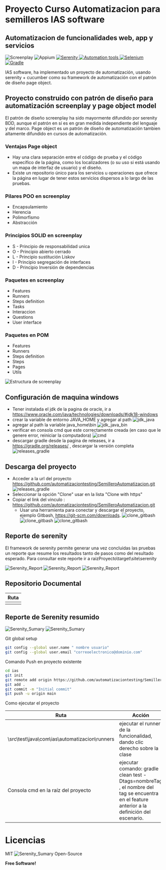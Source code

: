 # Proyecto Curso Automatizacion para semilleros IAS software
## Automatizacion de funcionalidades web, app y servicios


<p align="center">

![Screenplay](imagesReadme/screenplay.png)
![Appium](imagesReadme/imagen_ias.png)
  <a href="https://serenity-bdd.github.io/theserenitybook/latest/index.html"> 
  <img src="https://serenity-bdd.info/wp-content/uploads/elementor/thumbs/serenity-bdd-pac9onzlqv9ebi90cpg4zsqnp28x4trd1adftgkwbq.png" title="Serenity"> 
  </a>
  <a href="https://cucumber.io/">
  <img src="imagesReadme/automation_tools.png" title="Automation tools">
  </a>
  <a href="https://www.selenium.dev/"> 
  <img src="https://selenium-python.readthedocs.io/_static/logo.png" title="Selenium" > 
  </a>
  <a href="https://gradle.org/"> 
  <img src="https://gradle.org/images/gradle-knowledge-graph-logo.png?20170228" title="Gradle" > 
  </a> 
</p>
IAS software, ha implementado un proyecto de automatización, usando serenity + cucumber como su framework de automatización con el patrón de diseño page object.

## Proyecto construido con patrón de diseño para automatización screenplay y page object model
El patrón de diseño screenplay ha sido mayormente difundido por serenity BDD, aunque el patrón en sí es en gran medida independiente del lenguaje y del marco. Page object es un patrón de diseño de automatización tambien altamente difundido en cursos de automatización.

### Ventajas Page object 
- Hay una clara separación entre el código de prueba y el código específico de la página, como los localizadores (o su uso si está usando un mapa de interfaz de usuario) y el diseño.
- Existe un repositorio único para los servicios u operaciones que ofrece la página en lugar de tener estos servicios dispersos a lo largo de las pruebas.

### Pilares POO en screenplay
- Encapsulamiento
- Herencia
- Polimorfismo
- Abstracción

### Principios SOLID en screenplay
- S -   Principio de responsabilidad unica
- O -  Principio abierto cerrado
- L  -   Principio sustitución Liskov
- I   -   Principio segregación  de interfaces
- D -  Principio Inversión de dependencias

### Paquetes en screenplay
- Features
- Runners
- Steps definition
- Tasks
- Interaccion
- Questions
- User interface

### Paquetes en POM
- Features
- Runners
- Steps definition
- Steps
- Pages
- Utils


![Estructura de screenplay](imagesReadme/screenplay_tree.png)

## Configuración de maquina windows
- Tener instalada el jdk de la pagina de oracle, ir a https://www.oracle.com/java/technologies/downloads/#jdk18-windows
- crear la variable de entorno JAVA_HOME y agregar al path
  ![jdk_java](imagesReadme/java_home.png)
- agregar al path la variable java_home\bin
  ![jdk_java_bin](imagesReadme/java_home_bin.png)
- verificar en consola cmd que este correctamente creada (en caso que le genere error, reiniciar la computadora)
  ![cmd](imagesReadme/version_java_cmd.png)
- descargar gradle desde la pagina de releases, ir a https://gradle.org/releases/ , descargar la versión completa
  ![releases_gradle](imagesReadme/releases_gradle.png)


## Descarga del proyecto

- Acceder a la url del proyecto https://github.com/automatizaciontesting/SemilleroAutomatizacion.git
  ![releases_gradle](imagesReadme/clone_gitlab.png)
- Seleccionar la opción "Clone" usar en la lista "Clone with https"
- Copiar el link del vinculo :  https://github.com/automatizaciontesting/SemilleroAutomatizacion.git
  - Usar una herramienta para conectar y descargar el proyecto, ejemplo Gitbash, https://git-scm.com/downloads.
    ![clone_gitbash](imagesReadme/clone_gitlab.png)
    ![clone_gitbash](imagesReadme/gitbash_open.png)
    ![clone_gitbash](imagesReadme/gitbash_open_branch.png)

## Reporte de serenity
  El framework de serenity permite generar una vez concluidas las pruebas un reporte que resume los resultados tanto de pasos como del resultado esperado.
  Para consultar este reporte ir a raizProyecto\target\site\serenity

![Serenity_Report](imagesReadme/serenity_report_1.png)
![Serenity_Report](imagesReadme/serenity_report_2.png)
![Serenity_Report](imagesReadme/serenity_report_3.png)


## Repositorio Documental

| Ruta  | 
| :------------------------------------------ |
||


## Reporte de Serenity resumido


![Serenity_Sumary](imagesReadme/serenity_report_sumary_1.png)
![Serenity_Sumary](imagesReadme/serenity_report_sumary_2.png)

Git global setup
```sh
git config --global user.name " nombre usuario"
git config --global user.email "correoelectronico@dominio.com"
```

Comando Push en proyecto existente
```sh
cd ias
git init
git remote add origin https://github.com/automatizaciontesting/SemilleroAutomatizacion.git
git add .
git commit -m "Initial commit"
git push -u origin main
```
Como ejecutar el proyecto

| Ruta                                          | Acción                                                                                                                                                                                          |
|-----------------------------------------------|-------------------------------------------------------------------------------------------------------------------------------------------------------------------------------------------------|
| \src\test\java\com\ias\automatizacion\runners | ejecutar el runner de la funcionalidad, dando clic derecho sobre la clase                                                                                                                       |
| Consola cmd en la raíz del proyecto           | ejecutar comando: gradle clean test -Dtags=nombreTag , el nombre del tag se encuentra en el feature anterior a la definición del escenario.                                                     |


# Licencias

MIT
![Serenity_Sumary](imagesReadme/licence_serenity.png)
Open-Source

**Free Software!**